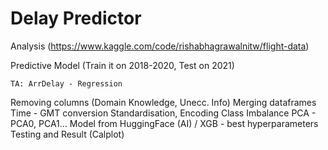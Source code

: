 # Delay Predictor
Analysis (https://www.kaggle.com/code/rishabhagrawalnitw/flight-data)

Predictive Model (Train it on 2018-2020, Test on 2021)

	TA: ArrDelay - Regression

Removing columns (Domain Knowledge, Unecc. Info)
Merging dataframes
Time - GMT conversion
Standardisation, Encoding
Class Imbalance
PCA - PCA0, PCA1…
Model from HuggingFace (AI) / XGB - best hyperparameters
Testing and Result (Calplot)
